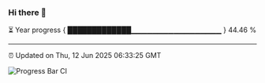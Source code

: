 ### Hi there 👋

⏳ Year progress { █████████████▁▁▁▁▁▁▁▁▁▁▁▁▁▁▁▁▁ } 44.46 %

---

⏰ Updated on Thu, 12 Jun 2025 06:33:25 GMT

![Progress Bar CI](https://github.com/liununu/liununu/workflows/Progress%20Bar%20CI/badge.svg)
